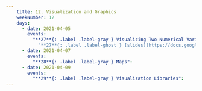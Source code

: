 ```yaml
---
    title: 12. Visualization and Graphics
    weekNumber: 12
    days:
      - date: 2021-04-05
        events:
          "**27**{: .label .label-gray } Visualizing Two Numerical Variables":
            "**27**{: .label .label-ghost } [slides](https://docs.google.com/presentation/d/17K9pAJPpvA0qlDAv181R6sXBdkHK6leLrnloRCEgGxA/edit?usp=sharing) • [code](https://datahub.berkeley.edu/hub/user-redirect/git-sync?repo=https://github.com/surajrampure/data-94-sp21&subPath=lecture/lec27/lec27.ipynb) • [code HTML](resources/assets/lecture/lec27/lec27.html) • [QC](https://edstem.org/us/courses/3251/lessons/12282/slides/59720) • readings: [CIT 7.0](https://inferentialthinking.com/chapters/07/Visualization.html)"
      - date: 2021-04-07
        events:
          "**28**{: .label .label-gray } Maps":
      - date: 2021-04-09
        events:
          "**29**{: .label .label-gray } Visualization Libraries":
---
```

